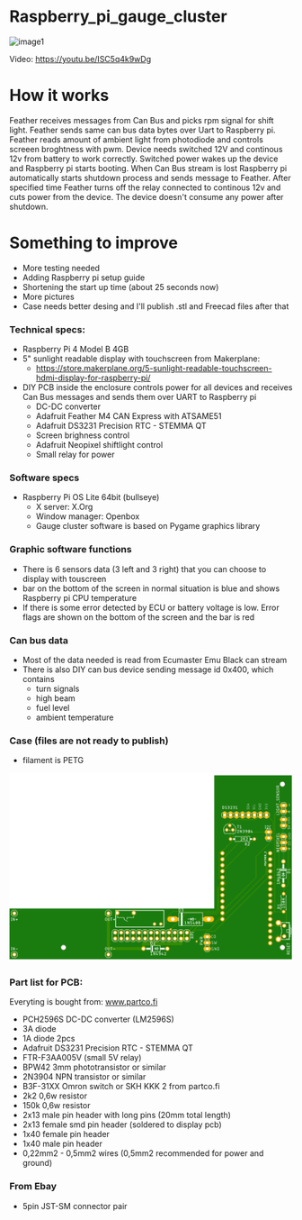 # Raspberry_pi_gauge_cluster

![image1](/Pictures/IMG_20230724_183946.jpg)

Video: https://youtu.be/ISC5q4k9wDg

# How it works
Feather receives messages from Can Bus and picks rpm signal for shift light. Feather sends same can bus data bytes over Uart to Raspberry pi. 
Feather reads amount of ambient light from photodiode and controls screeen broghtness with pwm. 
Device needs switched 12V and continous 12v from battery to work correctly. Switched power wakes up the device and Raspberry pi starts booting. When Can Bus stream is lost Raspberry pi automatically starts shutdown process and sends message to Feather. After specified time Feather turns off the relay connected to continous 12v and cuts power from the device. The device doesn't consume any power after shutdown. 

# Something to improve
- More testing needed
- Adding Raspberry pi setup guide
- Shortening the start up time (about 25 seconds now)
- More pictures
- Case needs better desing and I'll publish .stl and Freecad files after that

### Technical specs:
- Raspberry Pi 4 Model B 4GB
- 5" sunlight readable display with touchscreen from Makerplane:
  - https://store.makerplane.org/5-sunlight-readable-touchscreen-hdmi-display-for-raspberry-pi/
- DIY PCB inside the enclosure controls power for all devices and receives Can Bus messages and sends them over UART to Raspberry pi
  - DC-DC converter
  - Adafruit Feather M4 CAN Express with ATSAME51
  - Adafruit DS3231 Precision RTC - STEMMA QT
  - Screen brighness control
  - Adafruit Neopixel shiftlight control
  - Small relay for power

### Software specs
- Raspberry Pi OS Lite 64bit (bullseye)
  - X server: X.Org
  - Window manager: Openbox
  - Gauge cluster software is based on Pygame graphics library
### Graphic software functions
- There is 6 sensors data (3 left and 3 right) that you can choose to display with touscreen
- bar on the bottom of the screen in normal situation is blue and shows Raspberry pi CPU temperature
- If there is some error detected by ECU or battery voltage is low. Error flags are shown on the bottom of the screen and the bar is red
  
### Can bus data
- Most of the data needed is read from Ecumaster Emu Black can stream
- There is also DIY can bus device sending message id 0x400, which contains
  - turn signals
  - high beam
  - fuel level
  - ambient temperature

### Case (files are not ready to publish)
- filament is PETG

![image1](/Pictures/Raspi_Feather.png)

### Part list for PCB:
Everyting is bought from: www.partco.fi
- PCH2596S DC-DC converter (LM2596S)
- 3A diode 
- 1A diode 2pcs
- Adafruit DS3231 Precision RTC - STEMMA QT
- FTR-F3AA005V (small 5V relay)
- BPW42 3mm phototransistor or similar
- 2N3904 NPN transistor or similar
- B3F-31XX Omron switch or SKH KKK 2 from partco.fi
- 2k2 0,6w resistor
- 150k 0,6w resistor 
- 2x13 male pin header with long pins (20mm total length)
- 2x13 female smd pin header (soldered to display pcb)
- 1x40 female pin header
- 1x40 male pin header
- 0,22mm2 - 0,5mm2 wires (0,5mm2 recommended for power and ground)

### From Ebay
- 5pin JST-SM connector pair
